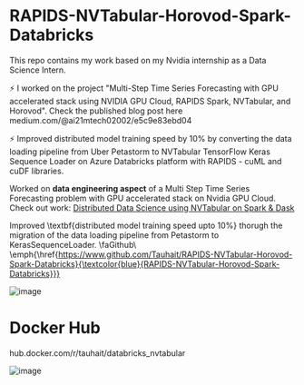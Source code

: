 # RAPIDS-NVTabular-Horovod-Spark-Databricks
This repo contains my work based on my Nvidia internship as a Data Science Intern. 

⚡️ I worked on the project "Multi-Step Time Series Forecasting with GPU accelerated stack using NVIDIA GPU Cloud, RAPIDS Spark, NVTabular, and Horovod". Check the published blog post here medium.com/@ai21mtech02002/e5c9e83ebd04

⚡️ Improved distributed model training speed by 10% by converting the data loading pipeline from Uber Petastorm to
NVTabular TensorFlow Keras Sequence Loader on Azure Databricks platform with RAPIDS - cuML and cuDF libraries.

Worked on **data engineering aspect** of a Multi Step Time Series Forecasting problem with GPU accelerated stack on Nvidia GPU Cloud. Check out work: [Distributed Data Science using NVTabular on Spark \& Dask](https://www.medium.com/@ai21mtech02002/e5c9e83ebd04)

Improved \textbf{distributed model training speed upto 10\%} thorugh the migration of the data loading pipeline from Petastorm to KerasSequenceLoader. \faGithub\ \emph{\href{https://www.github.com/Tauhait/RAPIDS-NVTabular-Horovod-Spark-Databricks}{\textcolor{blue}{RAPIDS-NVTabular-Horovod-Spark-Databricks}}}

![image](https://github.com/Tauhait/RAPIDS-NVTabular-Horovod-Spark-Databricks/assets/16149905/1e57f09f-de32-4b60-b10c-164085f0a68e)


# Docker Hub
hub.docker.com/r/tauhait/databricks_nvtabular 

![image](https://github.com/Tauhait/RAPIDS-NVTabular-Horovod-Spark-Databricks/assets/16149905/de80776c-27ff-46b1-a23b-1d8751f116e0)

